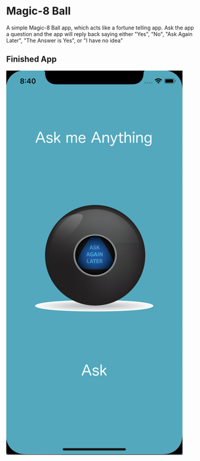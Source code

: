 

#  Magic-8 Ball

A simple Magic-8 Ball app, which acts like a fortune telling app. Ask the app a question and the app will reply back saying either "Yes", "No", "Ask Again Later", "The Answer is Yes", or "I have no idea"

## Finished App
![Finished App](https://github.com/GavinWon/Magic-8-Ball/blob/master/Magic-8-Ball.png)





